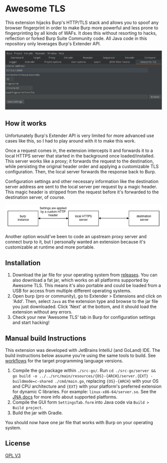 # Awesome TLS
This extension hijacks Burp's HTTP/TLS stack and allows you to spoof any browser fingerprint in order to make Burp more powerful and less prone to fingerprinting by all kinds of WAFs. 
It does this without resorting to hacks, reflection or forked Burp Suite Community code. All Java code in this repository only leverages Burp's Extender API.

![screenshot](./docs/screenshot.png)

## How it works
Unfortunately Burp's Extender API is very limited for more advanced use cases like this, so I had to play around with it to make this work. 

Once a request comes in, the extension intercepts it and forwards it to a local HTTPS server that started in the background once loaded/installed.
This server works like a proxy; it forwards the request to the destination, while persisting the original header order and applying a customizable TLS configuration.
Then, the local server forwards the response back to Burp.

Configuration settings and other necessary information like the destination server address are sent to the local server per request by a magic header.
This magic header is stripped from the request before it's forwarded to the destination server, of course.

![diagram](./docs/diagram.png)

Another option would've been to code an upstream proxy server and connect burp to it, but I personally wanted an extension because it's customizable at runtime and more portable. 

## Installation
1. Download the jar file for your operating system from [releases](https://github.com/sleeyax/burp-awesome-tls/releases). You can also download a fat jar, which works on all platforms supported by Awesome TLS. This means it's also portable and could be loaded from a USB for access from multiple different operating systems.
2. Open burp (pro or community), go to Extender > Extensions and click on 'Add'. Then, select `Java` as the extension type and browse to the jar file you just downloaded. Click 'Next' at the bottom, and it should load the extension without any errors.
3. Check your new 'Awesome TLS' tab in Burp for configuration settings and start hacking!

## Manual build Instructions
This extension was developed with JetBrains IntelliJ (and GoLand) IDE. 
The build instructions below assume you're using the same tools to build.
See [workflows](.github/workflows) for the target programming language versions.

1. Compile the go package within `./src-go/`. Run `cd ./src-go/server && go build -o ../../src/main/resources/{OS}-{ARCH}/server.{EXT} -buildmode=c-shared ./cmd/main.go`, replacing `{OS}-{ARCH}` with your OS and CPU architecture and `{EXT}` with your platform's preferred extension for dynamic C libraries. For example: `linux-x86-64/server.so`. See the [JNA docs](https://github.com/java-native-access/jna/blob/master/www/GettingStarted.md) for more info about supported platforms.
2. Compile the GUI form `SettingsTab.form` into Java code via `Build > Build project`.
3. Build the jar with Gradle.

You should now have one jar file that works with Burp on your operating system.

## License
[GPL V3](./LICENSE)
